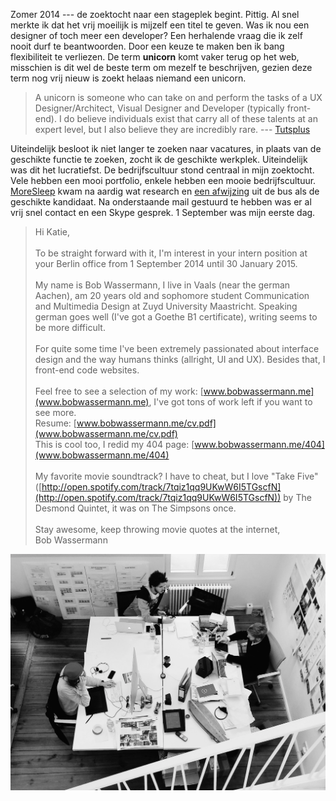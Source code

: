 Zomer 2014 --- de zoektocht naar een stageplek begint. Pittig. Al snel merkte ik dat het vrij moeilijk is mijzelf een titel te geven. Was ik nou een designer of toch meer een developer? Een herhalende vraag die ik zelf nooit durf te beantwoorden. Door een keuze te maken ben ik bang flexibiliteit te verliezen. De term **unicorn** komt vaker terug op het web, misschien is dit wel de beste term om mezelf te beschrijven, gezien deze term nog vrij nieuw is zoekt helaas niemand een unicorn.

> A unicorn is someone who can take on and perform the tasks of a UX Designer/Architect, Visual Designer and Developer (typically front-end). I do believe individuals exist that carry all of these talents at an expert level, but I also believe they are incredibly rare. --- [Tutsplus](http://iambob.im/unicorn)

Uiteindelijk besloot ik niet langer te zoeken naar vacatures, in plaats van de geschikte functie te zoeken, zocht ik de geschikte werkplek. Uiteindelijk was dit het lucratiefst. De bedrijfscultuur stond centraal in mijn zoektocht. Vele hebben een mooi portfolio, enkele hebben een mooie bedrijfscultuur. [MoreSleep](http://www.moresleep.net) kwam na aardig wat research en [een afwijzing](http://www.edenspiekermann.com) uit de bus als de geschikte kandidaat. Na onderstaande mail gestuurd te hebben was er al vrij snel contact en een Skype gesprek. 1 September was mijn eerste dag.

> Hi Katie,<br/><br/>
> To be straight forward with it, I'm interest in your intern position at your Berlin office from 1 September 2014 until 30 January 2015.<br/><br/>
> My name is Bob Wassermann, I live in Vaals (near the german Aachen), am 20 years old and sophomore student Communication and Multimedia Design at Zuyd University Maastricht. Speaking german goes well (I've got a Goethe B1 certificate), writing seems to be more difficult.<br/><br/>
> For quite some time I've been extremely passionated about interface design and the way humans thinks (allright, UI and UX). Besides that, I front-end code websites.<br/><br/>
> Feel free to see a selection of my work: [www.bobwassermann.me](www.bobwassermann.me), I've got tons of work left if you want to see more.<br/>
> Resume: [www.bobwassermann.me/cv.pdf](www.bobwassermann.me/cv.pdf)<br/>
> This is cool too, I redid my 404 page: [www.bobwassermann.me/404](www.bobwassermann.me/404)<br/><br/>
> My favorite movie soundtrack? I have to cheat, but I love "Take Five" ([http://open.spotify.com/track/7tqiz1qq9UKwW6I5TGscfN](http://open.spotify.com/track/7tqiz1qq9UKwW6I5TGscfN)) by The Desmond Quintet, it was on The Simpsons once.<br/><br/>
> Stay awesome, keep throwing movie quotes at the internet,<br/>
> Bob Wassermann


![MoreSleep office](./img/topview.png)
